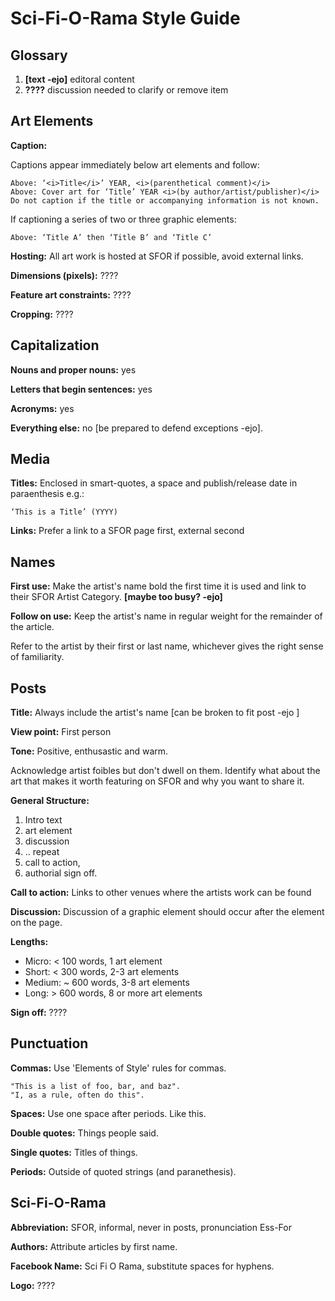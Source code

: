 Sci-Fi-O-Rama Style Guide
==

Glossary
--
1. **[text -ejo]** editoral content
1. **????** discussion needed to clarify or remove item

Art Elements
--

**Caption:** 
  
Captions appear immediately below art elements and follow:
  
	Above: ‘<i>Title</i>’ YEAR, <i>(parenthetical comment)</i>
	Above: Cover art for ‘Title’ YEAR <i>(by author/artist/publisher)</i>
	Do not caption if the title or accompanying information is not known.
 
If captioning a series of two or three graphic elements:

	Above: ‘Title A’ then ‘Title B’ and ‘Title C’
	     
**Hosting:** All art work is hosted at SFOR if possible, avoid external links.

**Dimensions (pixels):** ????

**Feature art constraints:** ????

**Cropping:** ????
 
Capitalization
--

**Nouns and proper nouns:** yes

**Letters that begin sentences:** yes

**Acronyms:** yes

**Everything else:** no [be prepared to defend exceptions -ejo].

Media
--

**Titles:** Enclosed in smart-quotes, a space and publish/release date in
paraenthesis e.g.:

	‘This is a Title’ (YYYY)
	  
**Links:** Prefer a link to a SFOR page first, external second

Names
--

**First use:** Make the artist's name bold the first time it is used
and link to their SFOR Artist Category. **[maybe too busy? -ejo]**
			 
			 
**Follow on use:** Keep the artist's name in regular weight for the
	     remainder of the article.
		 
Refer to the artist by their first or last name, whichever gives the
right sense of familiarity.
  
Posts
--

**Title:** Always include the artist's name [can be broken to fit post -ejo ]
  
**View point:** First person
  
**Tone:** Positive, enthusastic and warm. 

Acknowledge artist foibles but don't dwell on them. Identify what
about the art that makes it worth featuring on SFOR and why you want
to share it.

**General Structure:**

1. Intro text
1. art element
1. discussion
1. .. repeat
1. call to action,
1. authorial sign off.

**Call to action:** Links to other venues where the artists work can be found

**Discussion:** Discussion of a graphic element should occur after the element on the page.

**Lengths:**

- Micro: < 100 words, 1 art element
- Short: < 300 words, 2-3 art elements
- Medium: ~ 600 words, 3-8 art elements
- Long: > 600 words, 8 or more art elements

**Sign off:** ????
	    
  
Punctuation
--

**Commas:** Use 'Elements of Style' rules for commas.

	"This is a list of foo, bar, and baz".
	"I, as a rule, often do this".
	    
**Spaces:** Use one space after periods. Like this.
  
**Double quotes:** Things people said.
  
**Single quotes:** Titles of things.
  
**Periods:** Outside of quoted strings (and paranethesis).


Sci-Fi-O-Rama
--

**Abbreviation:** SFOR, informal, never in posts, pronunciation Ess-For

**Authors:** Attribute articles by first name.
  
**Facebook Name:** Sci Fi O Rama, substitute spaces for hyphens.
  
**Logo:** ????



